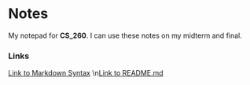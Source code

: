 # Notes
My notepad for **CS_260**. I can use these notes on my midterm and final.

### Links
[Link to Markdown Syntax](https://docs.github.com/en/get-started/writing-on-github/getting-started-with-writing-and-formatting-on-github/basic-writing-and-formatting-syntax)
\n[Link to README.md](https://github.com/bwilliams0303/startup/blob/main/README.md)
